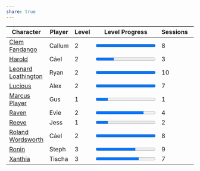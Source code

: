 ```yaml
---  
share: true  
---  
```

| Character                                                         | Player | Level | Level Progress                             | Sessions | Renown |  
| ----------------------------------------------------------------- | ------ | ----- | ------------------------------------------ | -------- | ------ |  
| [Clem Fandango](../../Player%20Characters/Clem%20Fandango.md)             | Callum | 2     | <progress id="file" value="10" max="10" /> | 8        | 15     |  
| [Harold](../../Player%20Characters/Harold.md)                           | Cáel   | 2     | <progress id="file" value="3" max="10" />  | 3        | 4      |  
| [Leonard Loathington](../../Player%20Characters/Leonard%20Loathington.md) | Ryan   | 2     | <progress id="file" value="13" max="10" /> | 10       | 16     |  
| [Lucious](../../Player%20Characters/Lucious.md)                         | Alex   | 2     | <progress id="file" value="10" max="10" /> | 7        | 18     |  
| [Marcus Player](../../Player%20Characters/Marcus%20Player.md)             | Gus    | 1     | <progress id="file" value="1" max="5" />   | 1        | 1      |  
| [Raven](../../Player%20Characters/Raven.md)                             | Evie   | 2     | <progress id="file" value="8" max="10" />  | 4        | 15     |  
| [Reeve](../../Player%20Characters/Reeve.md)                             | Jess   | 1     | <progress id="file" value="1" max="5" />   | 2        | 1      |  
| [Roland Wordsworth](../../Player%20Characters/Roland%20Wordsworth.md)     | Cáel   | 2     | <progress id="file" value="10" max="10" /> | 8        | 24     |  
| [Ronin](../../Player%20Characters/Ronin.md)                             | Steph  | 3     | <progress id="file" value="12" max="18" /> | 9        | 17     |  
| [Xanthia](../../Player%20Characters/Xanthia.md)                         | Tischa | 3     | <progress id="file" value="13" max="18" /> | 7        | 18     |  
  
  
